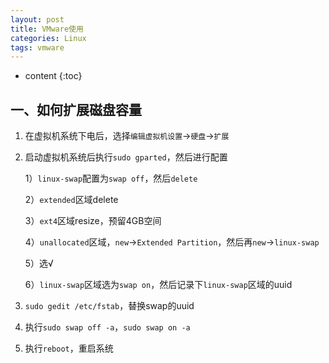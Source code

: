 ```yaml
---
layout: post
title: VMware使用
categories: Linux
tags: vmware
---
```


* content
{:toc}
## 一、如何扩展磁盘容量

1. 在虚拟机系统下电后，选择`编辑虚拟机设置`->`硬盘`->`扩展`

2. 启动虚拟机系统后执行`sudo gparted`，然后进行配置

   1）`linux-swap`配置为`swap off`，然后`delete`

   2）`extended`区域delete

   3）`ext4`区域resize，预留4GB空间

   4）`unallocated`区域，`new`->`Extended Partition`，然后再`new`->`linux-swap`

   5）选√

   6）`linux-swap`区域选为`swap on`，然后记录下`linux-swap`区域的uuid

3. `sudo gedit /etc/fstab`，替换swap的uuid

4. 执行`sudo swap off -a`，`sudo swap on -a`

5. 执行`reboot`，重启系统


